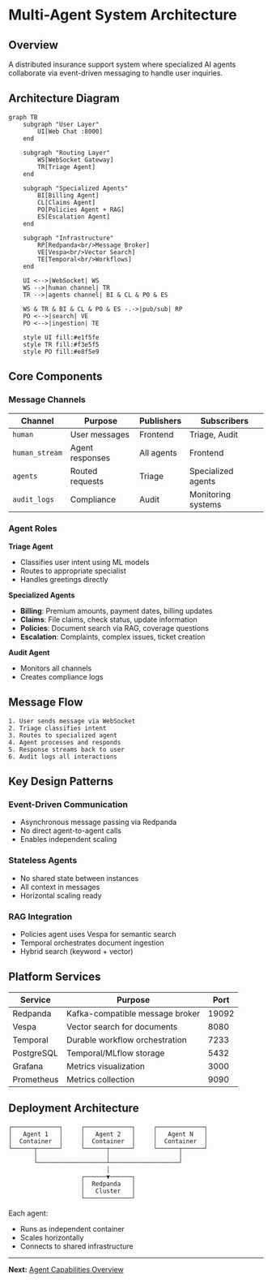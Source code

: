 # Multi-Agent System Architecture

## Overview

A distributed insurance support system where specialized AI agents collaborate via event-driven messaging to handle user inquiries.

## Architecture Diagram

```mermaid
graph TB
    subgraph "User Layer"
        UI[Web Chat :8000]
    end
    
    subgraph "Routing Layer"
        WS[WebSocket Gateway]
        TR[Triage Agent]
    end
    
    subgraph "Specialized Agents"
        BI[Billing Agent]
        CL[Claims Agent]
        PO[Policies Agent + RAG]
        ES[Escalation Agent]
    end
    
    subgraph "Infrastructure"
        RP[Redpanda<br/>Message Broker]
        VE[Vespa<br/>Vector Search]
        TE[Temporal<br/>Workflows]
    end
    
    UI <-->|WebSocket| WS
    WS -->|human channel| TR
    TR -->|agents channel| BI & CL & PO & ES
    
    WS & TR & BI & CL & PO & ES -.->|pub/sub| RP
    PO <-->|search| VE
    PO <-->|ingestion| TE

    style UI fill:#e1f5fe
    style TR fill:#f3e5f5
    style PO fill:#e8f5e9
```

## Core Components

### Message Channels

| Channel | Purpose | Publishers | Subscribers |
|---------|---------|------------|-------------|
| `human` | User messages | Frontend | Triage, Audit |
| `human_stream` | Agent responses | All agents | Frontend |
| `agents` | Routed requests | Triage | Specialized agents |
| `audit_logs` | Compliance | Audit | Monitoring systems |

### Agent Roles

**Triage Agent**
- Classifies user intent using ML models
- Routes to appropriate specialist
- Handles greetings directly

**Specialized Agents**
- **Billing**: Premium amounts, payment dates, billing updates
- **Claims**: File claims, check status, update information
- **Policies**: Document search via RAG, coverage questions
- **Escalation**: Complaints, complex issues, ticket creation

**Audit Agent**
- Monitors all channels
- Creates compliance logs

## Message Flow

```
1. User sends message via WebSocket
2. Triage classifies intent
3. Routes to specialized agent
4. Agent processes and responds
5. Response streams back to user
6. Audit logs all interactions
```

## Key Design Patterns

### Event-Driven Communication
- Asynchronous message passing via Redpanda
- No direct agent-to-agent calls
- Enables independent scaling

### Stateless Agents
- No shared state between instances
- All context in messages
- Horizontal scaling ready

### RAG Integration
- Policies agent uses Vespa for semantic search
- Temporal orchestrates document ingestion
- Hybrid search (keyword + vector)

## Platform Services

| Service | Purpose | Port |
|---------|---------|------|
| Redpanda | Kafka-compatible message broker | 19092 |
| Vespa | Vector search for documents | 8080 |
| Temporal | Durable workflow orchestration | 7233 |
| PostgreSQL | Temporal/MLflow storage | 5432 |
| Grafana | Metrics visualization | 3000 |
| Prometheus | Metrics collection | 9090 |

## Deployment Architecture

```
┌─────────────┐     ┌─────────────┐     ┌─────────────┐
│   Agent 1   │     │   Agent 2   │     │   Agent N   │
│  Container  │     │  Container  │     │  Container  │
└──────┬──────┘     └──────┬──────┘     └──────┬──────┘
       │                   │                   │
       └───────────────────┴───────────────────┘
                           │
                    ┌──────▼──────┐
                    │  Redpanda   │
                    │   Cluster   │
                    └─────────────┘
```

Each agent:
- Runs as independent container
- Scales horizontally
- Connects to shared infrastructure

---

**Next:** [Agent Capabilities Overview](agents-overview.md)